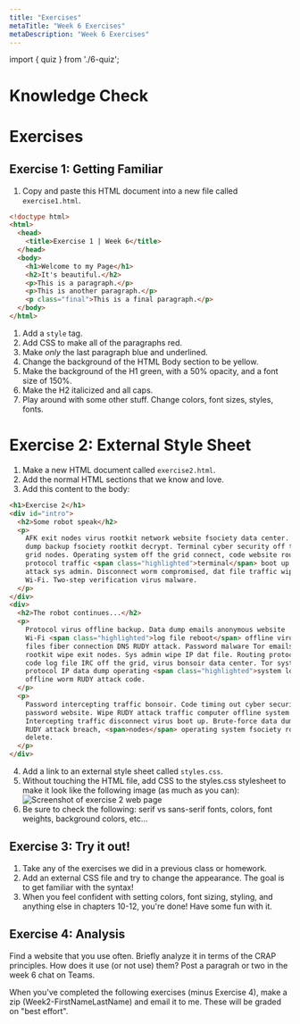 ```yaml
---
title: "Exercises"
metaTitle: "Week 6 Exercises"
metaDescription: "Week 6 Exercises"
---
```


import { quiz } from './6-quiz';

# Knowledge Check
<Quiz quiz={quiz} shuffle={true} />

# Exercises
## Exercise 1: Getting Familiar
1. Copy and paste this HTML document into a new file called `exercise1.html`.

```html
<!doctype html>
<html>
  <head>
    <title>Exercise 1 | Week 6</title>
  </head>
  <body>
    <h1>Welcome to my Page</h1>
    <h2>It's beautiful.</h2>
    <p>This is a paragraph.</p>
    <p>This is another paragraph.</p>
    <p class="final">This is a final paragraph.</p>
  </body>
</html>
```

1. Add a `style` tag.
1. Add CSS to make all of the paragraphs red.
1. Make *only* the last paragraph blue and underlined.
1. Change the background of the HTML Body section to be yellow.
1. Make the background of the H1 green, with a 50% opacity, and a font size of 150%.
1. Make the H2 italicized and all caps.
1. Play around with some other stuff. Change colors, font sizes, styles, fonts.

# Exercise 2: External Style Sheet
1. Make a new HTML document called `exercise2.html`.
2. Add the normal HTML sections that we know and love.
3. Add this content to the body:

```html
<h1>Exercise 2</h1>
<div id="intro">
  <h2>Some robot speak</h2>
  <p>
    AFK exit nodes virus rootkit network website fsociety data center. Data
    dump backup fsociety rootkit decrypt. Terminal cyber security off the
    grid nodes. Operating system off the grid connect, code website routing
    protocol traffic <span class="highlighted">terminal</span> boot up offline system files dat file RUDY
    attack sys admin. Disconnect worm compromised, dat file traffic wipe
    Wi-Fi. Two-step verification virus malware.
  </p>
</div>
<div>
  <h2>The robot continues...</h2>
  <p>
    Protocol virus offline backup. Data dump emails anonymous website
    Wi-Fi <span class="highlighted">log file reboot</span> offline virus protocol network. Breach system
    files fiber connection DNS RUDY attack. Password malware Tor emails
    rootkit wipe exit nodes. Sys admin wipe IP dat file. Routing protocol
    code log file IRC off the grid, virus bonsoir data center. Tor system
    protocol IP data dump operating <span class="highlighted">system log</span> file anonymous disconnect
    offline worm RUDY attack code. 
  </p>
  <p>
    Password intercepting traffic bonsoir. Code timing out cyber security
    password website. Wipe RUDY attack traffic computer offline system.
    Intercepting traffic disconnect virus boot up. Brute-force data dump
    RUDY attack breach, <span>nodes</span> operating system fsociety routing protocol
    delete.
  </p>
</div>
```

4. Add a link to an external style sheet called `styles.css`.
5. Without touching the HTML file, add CSS to the styles.css stylesheet to make it look like the following image (as much as you can):
![Screenshot of exercise 2 web page](https://kauffeem-public.s3.amazonaws.com/cis275/lec10ex2.png)
6. Be sure to check the following: serif vs sans-serif fonts, colors, font weights, background colors, etc...

## Exercise 3: Try it out!
1. Take any of the exercises we did in a previous class or homework.
1. Add an external CSS file and try to change the appearance. The goal is to get familiar with the syntax!
1. When you feel confident with setting colors, font sizing, styling, and anything else in chapters 10-12, you're done! Have some fun with it.

## Exercise 4: Analysis
Find a website that you use often. Briefly analyze it in terms of the CRAP principles. How does it use (or not use) them? Post a paragrah or two in the week 6 chat on Teams.

When you've completed the following exercises (minus Exercise 4), make a zip (Week2-FirstNameLastName) and email it to me. These will be graded on "best effort".